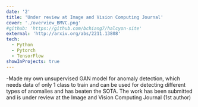 ```yaml
---
date: '2'
title: 'Under review at Image and Vision Computing Journal'
cover: './overview_BMVC.png'
#github: 'https://github.com/bchiang7/halcyon-site'
external: 'http://arxiv.org/abs/2211.13808'
tech:
  - Python
  - Pytorch
  - TensorFlow
showInProjects: true
---
```


-Made my own unsupervised GAN model for anomaly detection, which needs data of only 1 class
to train and can be used for detecting different types of anomalies and has beaten the SOTA.
The work has been submitted and is under review at the Image and Vision Computing Journal (1st author)
